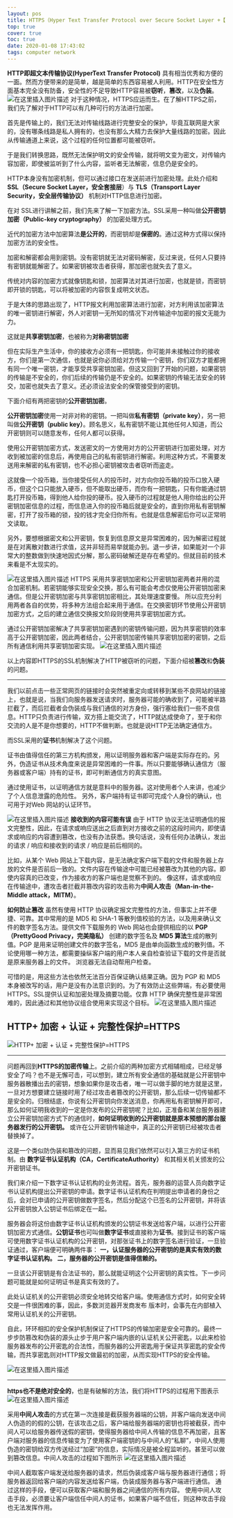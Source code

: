 ```yaml
---
layout: pos
title: HTTPS（Hyper Text Transfer Protocol over Secure Socket Layer +【 中间人攻击  】详解
top: true
cover: true
toc: true
date: 2020-01-08 17:43:02
tags: computer network
---
```

**HTTP即超文本传输协议(HyperText Transfer Protocol)** 具有相当优秀和方便的一面。然而方便带来的是简单，越是简单的东西容易被人利用。HTTP在安全性方面基本完全没有防备，安全性的不足导致HTTP容易被**窃听**，**篡改**，以及**伪装**。
![在这里插入图片描述](https://img-blog.csdnimg.cn/20191104104326451.png?x-oss-process=image/watermark,type_ZmFuZ3poZW5naGVpdGk,shadow_10,text_aHR0cHM6Ly9ibG9nLmNzZG4ubmV0L2t1cm9uZWtvbmFubw==,size_16,color_FFFFFF,t_70)
对于这种情况，HTTPS应运而生。在了解HTTPS之前，我们先了解对于HTTP可以有几种可行的方法进行加密。

首先是传输上的，我们无法对传输线路进行完整安全的保护，毕竟互联网是大家的，没有哪条线路是私人拥有的，也没有那么大精力去保护大量线路的加密。因此从传输通道上来说，这个过程的任何位置都可能被窃听。

于是我们转换思路，既然无法保护明文的安全传输，就将明文变为密文，对传输内容加密，即使被监听到了什么内容，监听者无法解密，信息仍是安全的。

HTTP本身没有加密机制，但可以通过接口在发送前进行加密处理。此处介绍和 **SSL（Secure Socket Layer，安全套接层**）与 **TLS（Transport Layer Security，安全层传输协议）** 机制对HTTP信息进行加密。

在对 SSL进行讲解之前，我们先来了解一下加密方法。SSL采用一种叫做**公开密钥加密（Public-key cryptography）** 的加密处理方式。

近代的加密方法中加密算法**是公开的**，而密钥却是**保密的**。通过这种方式得以保持加密方法的安全性。

加密和解密都会用到密钥。没有密钥就无法对密码解密，反过来说，任何人只要持有密钥就能解密了。如果密钥被攻击者获得，那加密也就失去了意义。

传统对内容的加密方式就像钥匙和锁，加密算法对其进行加密，也就是锁，而密钥即开锁的钥匙，可以将被加密的内容恢复成明文状态。

于是大体的思路出现了，HTTP报文利用加密算法进行加密，对方利用该加密算法的唯一密钥进行解密，外人对密钥一无所知的情况下对传输途中加密的报文无能为力。

这就是**共享密钥加密**，也被称为**对称密钥加密**

但在实际生产生活中，你的接收方必须有一把钥匙，你可能并未接触过你的接收方，你们是第一次通信，也就是说你必须给对方传输一个密钥，你们双方才能都拥有同一个唯一密钥，才能享受共享密钥加密。但这又回到了开始的问题，如果密钥的传输是不安全的，你们后续的传输仍是不安全的。如果密钥的传输无法安全的转交，加密也就失去了意义。还必须设法安全的保管接受到的密钥。


下面介绍有两把密钥的**公开密钥加密**。

**公开密钥加密**使用一对非对称的密钥。一把叫做**私有密钥（private key）**，另一把叫做**公开密钥（public key）**。顾名思义，私有密钥不能让其他任何人知道，而公开密钥则可以随意发布，任何人都可以获得。

使用公开密钥加密方式，发送密文的一方使用对方的公开密钥进行加密处理，对方收到被加密的信息后，再使用自己的私有密钥进行解密。利用这种方式，不需要发送用来解密的私有密钥，也不必担心密钥被攻击者窃听而盗走。

这就像一个投币箱，当你接受任何人的投币时，对方向你投币箱的投币口放入硬币，但这个口只能放入硬币，但不能取出硬币，而你有一把钥匙，只有你能通过钥匙打开投币箱，得到他人给你投的硬币。投入硬币的过程就是他人用你给出的公开密钥加密信息的过程，而信息进入你的投币箱后就是安全的，直到你用私有密钥解密，打开了投币箱的锁，投的钱才完全归你所有。也就是信息解密后你可以正常明文读取。

另外，要想根据密文和公开密钥，恢复到信息原文是异常困难的，因为解密过程就是在对离散对数进行求值，这并非轻而易举就能办到。退一步讲，如果能对一个非常大的整数做到快速地因式分解，那么密码破解还是存在希望的。但就目前的技术来看是不太现实的。

![在这里插入图片描述](https://img-blog.csdnimg.cn/20190322155920910.png?x-oss-process=image/watermark,type_ZmFuZ3poZW5naGVpdGk,shadow_10,text_aHR0cHM6Ly9ibG9nLmNzZG4ubmV0L2t1cm9uZWtvbmFubw==,size_16,color_FFFFFF,t_70)
HTTPS 采用共享密钥加密和公开密钥加密两者并用的混合加密机制。若密钥能够实现安全交换，那么有可能会考虑仅使用公开密钥加密来通信。但是公开密钥加密与共享密钥加密相比，其处理速度要慢。
所以应充分利用两者各自的优势，将多种方法组合起来用于通信。在交换密钥环节使用公开密钥加密方式，之后的建立通信交换报文阶段则使用共享密钥加密方式。

通过公开密钥加密解决了共享密钥加密遇到的密钥传输问题，因为共享密钥的效率高于公开密钥加密，因此两者结合，公开密钥加密传输共享密钥加密的密钥，之后所有通信利用共享密钥加密实现。
![在这里插入图片描述](https://img-blog.csdnimg.cn/20190322160049263.png?x-oss-process=image/watermark,type_ZmFuZ3poZW5naGVpdGk,shadow_10,text_aHR0cHM6Ly9ibG9nLmNzZG4ubmV0L2t1cm9uZWtvbmFubw==,size_16,color_FFFFFF,t_70)


以上内容即HTTPS的SSL机制解决了HTTP被窃听的问题，下面介绍被**篡改**和**伪装**的问题。

-----

我们以前点击一些正常网页的链接时会突然被重定向或转移到某些不良网站的链接上，也就是说，当我们向服务器发送请求时，服务器可能的确收到了，可能被半路拦截了，而后拦截者会伪装成与我们通信的对方身份，强行塞给我们一些不良信息。HTTP只负责进行传输，双方搭上能交流了，HTTP就达成使命了，至于和你交流的人是不是你想要的，HTTP不做判断。也就是说HTTP无法确定通信方。

而SSL采用的**证书**机制解决了这个问题。

证书由值得信任的第三方机构颁发，用以证明服务器和客户端是实际存在的。另外，伪造证书从技术角度来说是异常困难的一件事。所以只要能够确认通信方（服务器或客户端）持有的证书，即可判断通信方的真实意图。

通过使用证书，以证明通信方就是意料中的服务器。这对使用者个人来讲，也减少了个人信息泄露的危险性。
另外，客户端持有证书即可完成个人身份的确认，也可用于对Web 网站的认证环节。

![在这里插入图片描述](https://img-blog.csdnimg.cn/20190322160946880.png?x-oss-process=image/watermark,type_ZmFuZ3poZW5naGVpdGk,shadow_10,text_aHR0cHM6Ly9ibG9nLmNzZG4ubmV0L2t1cm9uZWtvbmFubw==,size_16,color_FFFFFF,t_70)
**接收到的内容可能有误**
由于 HTTP 协议无法证明通信的报文完整性，因此，在请求或响应送出之后直到对方接收之前的这段时间内，即使请求或响应的内容遭到篡改，也没有办法获悉。换句话说，没有任何办法确认，发出的请求 / 响应和接收到的请求 / 响应是前后相同的。

比如，从某个 Web 网站上下载内容，是无法确定客户端下载的文件和服务器上存放的文件是否前后一致的。文件内容在传输途中可能已经被篡改为其他的内容。即使内容真的已改变，作为接收方的客户端也是觉察不到的。
像这样，请求或响应在传输途中，遭攻击者拦截并篡改内容的攻击称为**中间人攻击（Man-in-the-Middle attack，MITM）**。

**如何防止篡改**
虽然有使用 HTTP 协议确定报文完整性的方法，但事实上并不便捷、可靠。其中常用的是 MD5 和 SHA-1 等散列值校验的方法，以及用来确认文件的数字签名方法。提供文件下载服务的 Web 网站也会提供相应的以 **PGP（PrettyGood Privacy，完美隐私）** 创建的数字签名及 **MD5 算法**生成的散列值。PGP 是用来证明创建文件的数字签名，MD5 是由单向函数生成的散列值。不论使用哪一种方法，都需要操纵客户端的用户本人亲自检查验证下载的文件是否就是原来服务器上的文件。
浏览器无法自动帮用户检查。

可惜的是，用这些方法也依然无法百分百保证确认结果正确。因为 PGP 和 MD5 本身被改写的话，用户是没有办法意识到的。为了有效防止这些弊端，有必要使用 HTTPS。SSL提供认证和加密处理及摘要功能。仅靠 HTTP 确保完整性是非常困难的，因此通过和其他协议组合使用来实现这个目标。
![在这里插入图片描述](https://img-blog.csdnimg.cn/20190323142234324.png?x-oss-process=image/watermark,type_ZmFuZ3poZW5naGVpdGk,shadow_10,text_aHR0cHM6Ly9ibG9nLmNzZG4ubmV0L2t1cm9uZWtvbmFubw==,size_16,color_FFFFFF,t_70)

## HTTP+ 加密 + 认证 + 完整性保护=HTTPS
![HTTP+ 加密 + 认证 + 完整性保护=HTTPS](https://img-blog.csdnimg.cn/20190323141900160.png?x-oss-process=image/watermark,type_ZmFuZ3poZW5naGVpdGk,shadow_10,text_aHR0cHM6Ly9ibG9nLmNzZG4ubmV0L2t1cm9uZWtvbmFubw==,size_16,color_FFFFFF,t_70)

-----
问题再回到**HTTPS的加密传输**上。之前介绍的两种加密方式相辅相成，已经足够安全了吗？也不是无懈可击，可以想到，建立所有安全通信的基础就是公开密钥中服务器散播出去的密钥，想象如果你是攻击者，唯一可以做手脚的地方就是这里，一旦对方想要建立链接时用了经过攻击者篡改的公开密钥，那么后续一切传输都不是安全的。归根结底，你说有公开密钥向你发送消息，你再用私有密钥解开即可，那么如何证明我收到的一定是你发布的公开密钥呢？比如，正准备和某台服务器建立公开密钥加密方式下的通信时，**如何证明收到的公开密钥就是原本预想的那台服务器发行的公开密钥。** 或许在公开密钥传输途中，真正的公开密钥已经被攻击者替换掉了。

这是一个类似防伪装和篡改的问题，显而易见我们依然可以引入第三方的证书机制。由 **数字证书认证机构（CA，CertificateAuthority）** 和其相关机关颁发的公开密钥证书。

我们来介绍一下数字证书认证机构的业务流程。首先，服务器的运营人员向数字证书认证机构提出公开密钥的申请。数字证书认证机构在判明提出申请者的身份之后，会对已申请的公开密钥做数字签名，然后分配这个已签名的公开密钥，并将该公开密钥放入公钥证书后绑定在一起。

服务器会将这份由数字证书认证机构颁发的公钥证书发送给客户端，以进行公开密钥加密方式通信。**公钥证书**也可叫做**数字证书**或直接称为**证书**。接到证书的客户端可使用数字证书认证机构的公开密钥，对那张证书上的数字签名进行验证，一旦验证通过，客户端便可明确两件事：
**一，认证服务器的公开密钥的是真实有效的数字证书认证机构。
二，服务器的公开密钥是值得信赖的。**

一旦该公开密钥是有合法证书的，那么就能证明这个公开密钥的真实性。下一步问题可能就是如何证明证书是真实有效的了。

此处认证机关的公开密钥必须安全地转交给客户端。使用通信方式时，如何安全转交是一件很困难的事，因此，多数浏览器开发商发布
版本时，会事先在内部植入常用认证机关的公开密钥。

自此，环环相扣的安全保护机制保证了HTTPS的传输加密是安全可靠的。最终一步步防篡改和伪装的源头止步于用户客户端内嵌的认证机关公开密匙，以此来检验服务器发布的公开密匙的合法性，而服务器的公开密匙用于保证共享密匙的安全传输，而共享密匙则对HTTP报文做最初的加密，从而实现HTTPS的安全传输。

![在这里插入图片描述](https://img-blog.csdnimg.cn/20190323144514647.png?x-oss-process=image/watermark,type_ZmFuZ3poZW5naGVpdGk,shadow_10,text_aHR0cHM6Ly9ibG9nLmNzZG4ubmV0L2t1cm9uZWtvbmFubw==,size_16,color_FFFFFF,t_70)
***
**https也不是绝对安全的**，也是有破解的方法，我们将HTTPS的过程用下图表示
![在这里插入图片描述](https://img-blog.csdnimg.cn/20190828155748450.png?x-oss-process=image/watermark,type_ZmFuZ3poZW5naGVpdGk,shadow_10,text_aHR0cHM6Ly9ibG9nLmNzZG4ubmV0L2t1cm9uZWtvbmFubw==,size_16,color_FFFFFF,t_70)


采用**中间人攻击**的方式在第一次连接是截获服务器端的公钥，并客户端向发送中间人伪造的的假的公钥，在该攻击之后，客户端给服务器端的密钥也将被截获，而中间人可以给服务器传送假的密钥，使得服务器给中间人传输的信息不再加密，且客户端对服务器的信息传输变为了使用客户端密钥的与中间人的“私聊”，中间人使用伪造的密钥给双方传送经过“加密”的信息，实际情况是被全程监听的。甚至可以做到篡改信息。中间人攻击的过程如下图所示
![在这里插入图片描述](https://img-blog.csdnimg.cn/20190828160352749.png?x-oss-process=image/watermark,type_ZmFuZ3poZW5naGVpdGk,shadow_10,text_aHR0cHM6Ly9ibG9nLmNzZG4ubmV0L2t1cm9uZWtvbmFubw==,size_16,color_FFFFFF,t_70)

中间人截取客户端发送给服务器的请求，然后伪装成客户端与服务器进行通信；将服务器返回给客户端的内容发送给客户端，伪装成服务器与客户端进行通信。 
通过这样的手段，便可以获取客户端和服务器之间通信的所有内容。 
使用中间人攻击手段，必须要让客户端信任中间人的证书，如果客户端不信任，则这种攻击手段也无法发挥作用。